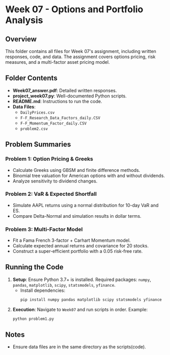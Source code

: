 # Week 07 - Options and Portfolio Analysis

## Overview

This folder contains all files for Week 07's assignment, including written responses, code, and data. The assignment covers options pricing, risk measures, and a multi-factor asset pricing model.

## Folder Contents

- **Week07_answer.pdf**: Detailed written responses.
- **project_week07.py**: Well-documented Python scripts.
- **README.md**: Instructions to run the code.
- **Data Files**: 
  - `DailyPrices.csv`
  - `F-F_Research_Data_Factors_daily.CSV`
  - `F-F_Momentum_Factor_daily.CSV`
  - `problem2.csv`

## Problem Summaries

### Problem 1: Option Pricing & Greeks
- Calculate Greeks using GBSM and finite difference methods.
- Binomial tree valuation for American options with and without dividends.
- Analyze sensitivity to dividend changes.

### Problem 2: VaR & Expected Shortfall
- Simulate AAPL returns using a normal distribution for 10-day VaR and ES.
- Compare Delta-Normal and simulation results in dollar terms.

### Problem 3: Multi-Factor Model
- Fit a Fama French 3-factor + Carhart Momentum model.
- Calculate expected annual returns and covariance for 20 stocks.
- Construct a super-efficient portfolio with a 0.05 risk-free rate.

## Running the Code

1. **Setup**: Ensure Python 3.7+ is installed. Required packages: `numpy`, `pandas`, `matplotlib`, `scipy`, `statsmodels`, `yfinance`.
   - Install dependencies:
     ```bash
     pip install numpy pandas matplotlib scipy statsmodels yfinance
     ```
2. **Execution**: Navigate to `Week07` and run scripts in order. Example:
   ```bash
   python problem1.py
   ```

## Notes
- Ensure data files are in the same directory as the scripts(code).
